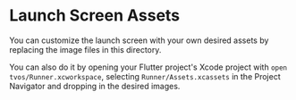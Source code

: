 # Launch Screen Assets

You can customize the launch screen with your own desired assets by replacing the image files in this directory.

You can also do it by opening your Flutter project's Xcode project with `open tvos/Runner.xcworkspace`, selecting `Runner/Assets.xcassets` in the Project Navigator and dropping in the desired images.